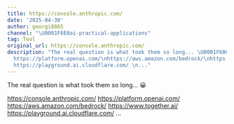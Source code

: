 ```yaml
---
title: https://console.anthropic.com/
date: '2025-04-30'
author: georgi8865
channel: "\U0001F6E0ai-practical-applications"
tag: Tool
original_url: https://console.anthropic.com/
description: "The real question is what took them so long... \U0001F600 \n\nhttps://console.anthropic.com/\n\
  https://platform.openai.com/\nhttps://aws.amazon.com/bedrock/\nhttps://www.together.ai/\n\
  https://playground.ai.cloudflare.com/ \n..."
---
```


The real question is what took them so long... 😀 

https://console.anthropic.com/
https://platform.openai.com/
https://aws.amazon.com/bedrock/
https://www.together.ai/
https://playground.ai.cloudflare.com/ 
...